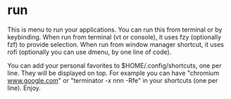 # run
This is menu to run your applications.
You can run this from terminal or by keybinding.
When run from terminal (vt or console), it uses fzy (optionally fzf) to provide selection.
When run from window manager shortcut, it uses rofi (optionally you can use dmenu, by one line of code).

You can add your personal favorites to $HOME/.config/shortcuts, one per line. They will be displayed on top.
For example you can have "chromium www.google.com" or "terminator -x nnn -Rfe" in your shortcuts (one per line).
Enjoy.

